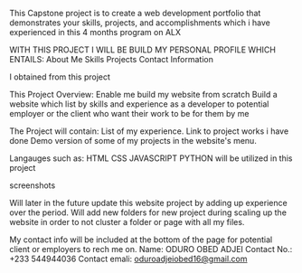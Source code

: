 This Capstone project is to create a web development portfolio that demonstrates your skills, projects, and accomplishments which i have experienced in this 4 months program on ALX

WITH THIS PROJECT I WILL BE BUILD MY PERSONAL PROFILE WHICH ENTAILS:
About Me
Skills
Projects
Contact Information

I obtained from this project

This Project Overview:
Enable me build my website from scratch
Build a website which list by skills and experience as a developer to potential employer or the client who want their work to be for them by me

The Project will contain:
List of my experience.
Link to project works i have done
Demo version of some of my projects in the  website's menu.


Langauges such as:
HTML
CSS
JAVASCRIPT
PYTHON   will be utilized in this project

screenshots

Will later in the future update this website project by adding up experience over the period. 
Will add new folders for new project during scaling up the website in order to not cluster a folder or page with all my files.


My contact info will be included at the bottom of the page for potential client or employers to rech me on.
Name: ODURO OBED ADJEI
Contact No.: +233 544944036
Contact emali: oduroadjeiobed16@gmail.com
